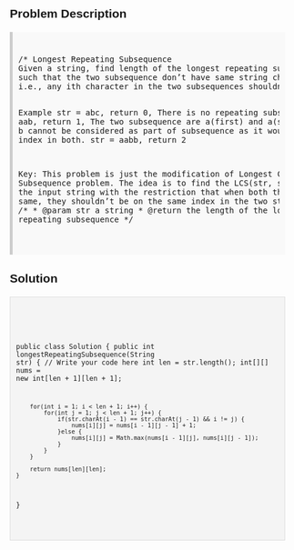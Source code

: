 <style>
  body { font-family: Arial, sans-serif; }
  .container { max-width: 100%; margin: 0 auto; padding: 10px; }
  .comment-block { background-color: #f9f9f9; padding: 10px; border-left: 5px solid #ccc; max-width: 100%; margin: 20px auto; overflow-wrap: break-word; white-space: pre-wrap; }
  .code-block { background-color: #f4f4f4; padding: 10px; border: 1px solid #ddd; max-width: 100%; margin: 20px auto; overflow-wrap: break-word; white-space: pre-wrap; }
</style>

<div class='container'>
<h2>Problem Description</h2>
<div class='comment-block'>
<pre>
/* Longest Repeating Subsequence
Given a string, find length of the longest repeating subsequence 
such that the two subsequence don’t have same string character at same position, 
i.e., any ith character in the two subsequences shouldn’t have the same index in the original string.

Example
str = abc, return 0, There is no repeating subsequence
str = aab, return 1, The two subsequence are a(first) and a(second). 
Note that b cannot be considered as part of subsequence as it would be at same index in both.
str = aabb, return 2


Key: This problem is just the modification of Longest Common Subsequence problem. 
The idea is to find the LCS(str, str) where str is the input string with the restriction 
that when both the characters are same, they shouldn’t be on the same index in the two strings.
*/
    /**
     * @param str a string
     * @return the length of the longest repeating subsequence
     */
</pre>
</div>

<h2>Solution</h2>
<div class='code-block'>
<pre><code class='language-java'>

public class Solution {
    public int longestRepeatingSubsequence(String str) {
        // Write your code here
        int len = str.length();
        int[][] nums = new int[len + 1][len + 1];
        
        for(int i = 1; i < len + 1; i++) {
            for(int j = 1; j < len + 1; j++) {
                if(str.charAt(i - 1) == str.charAt(j - 1) && i != j) {
                    nums[i][j] = nums[i - 1][j - 1] + 1;
                }else {
                    nums[i][j] = Math.max(nums[i - 1][j], nums[i][j - 1]);
                }
            }
        }
        
        return nums[len][len];
    }
}</code></pre>
</div>
</div>

